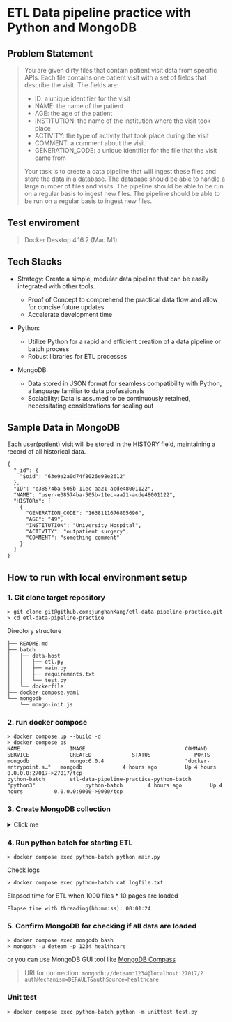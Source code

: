 # ETL Data pipeline practice with Python and MongoDB

## Problem Statement
> You are given dirty files that contain patient visit data from specific APIs. Each file contains one patient visit with a set of fields that describe the visit. The fields are:
> - ID: a unique identifier for the visit
> - NAME: the name of the patient
> - AGE: the age of the patient
> - INSTITUTION: the name of the institution where the visit took place
> - ACTIVITY: the type of activity that took place during the visit
> - COMMENT: a comment about the visit
> - GENERATION_CODE: a unique identifier for the file that the visit came from
>
> Your task is to create a data pipeline that will ingest these files and store the data in a database. The database should be able to handle a large number of files
> and visits. The pipeline should be able to be run on a regular basis to ingest new files. The pipeline should be able to be run on a regular basis to ingest new files.

## Test enviroment
> Docker Desktop 4.16.2 (Mac M1)

## Tech Stacks
- Strategy: Create a simple, modular data pipeline that can be easily integrated with other tools.
    * Proof of Concept to comprehend the practical data flow and allow for concise future updates
    * Accelerate development time

- Python:
    * Utilize Python for a rapid and efficient creation of a data pipeline or batch process
    * Robust libraries for ETL processes
- MongoDB:
	* Data stored in JSON format for seamless compatibility with Python, a language familiar to data professionals
	* Scalability: Data is assumed to be continuously retained, necessitating considerations for scaling out

## Sample Data in MongoDB
Each user(patient) visit will be stored in the HISTORY field, maintaining a record of all historical data.

```
{
  "_id": {
    "$oid": "63e9a2a0d74f8026e98e2612"
  },
  "ID": "e38574ba-505b-11ec-aa21-acde48001122",
  "NAME": "user-e38574ba-505b-11ec-aa21-acde48001122",
  "HISTORY": [
    {
      "GENERATION_CODE": "1638111676805696",
      "AGE": "49",
      "INSTITUTION": "University Hospital",
      "ACTIVITY": "outpatient surgery",
      "COMMENT": "something comment"
    }
  ]
}
```


## How to run with local environment setup
### 1. Git clone target repository
```
> git clone git@github.com:junghanKang/etl-data-pipeline-practice.git
> cd etl-data-pipeline-practice
```
Directory structure
```
├── README.md
├── batch
│   ├── data-host
│   │   ├── etl.py
│   │   ├── main.py
│   │   ├── requirements.txt
│   │   └── test.py
│   └── dockerfile
├── docker-compose.yaml
└── mongodb
    └── mongo-init.js
```
### 2. run docker compose
```
> docker compose up --build -d
> docker compose ps
NAME                IMAGE                                COMMAND                  SERVICE             CREATED             STATUS              PORTS
mongodb             mongo:6.0.4                          "docker-entrypoint.s…"   mongodb             4 hours ago         Up 4 hours          0.0.0.0:27017->27017/tcp
python-batch        etl-data-pipeline-practice-python-batch   "python3"                python-batch        4 hours ago         Up 4 hours          0.0.0.0:9000->9000/tcp
```

### 3. Create MongoDB collection
<details>
<summary>Click me</summary>

```
db.createCollection("users", {
   validator: {
      $jsonSchema: {
         bsonType: "object",
         required: ["ID", "NAME", "HISTORY"],
         properties: {
            ID: {
               bsonType: "string",
               description: "must be a string and is required"
            },
            NAME: {
               bsonType: "string",
               description: "must be a string and is required"
            },
            HISTORY: {
               bsonType: "array",
               description: "must be an array and is required",
               items: {
                  bsonType: "object",
                  required: ["GENERATION_CODE", "AGE", "INSTITUTION", "ACTIVITY", "COMMENT"],
                  properties: {
                     GENERATION_CODE: {
                        bsonType: "string",
                        description: "must be a string and is required"
                     },
                     AGE: {
                        bsonType: ["int", "double"],
                        description: "must be a number and is required"
                     },
                     INSTITUTION: {
                        bsonType: "string",
                        description: "must be a string and is required"
                     },
                     ACTIVITY: {
                        bsonType: "string",
                        description: "must be a string and is required"
                     },
                     COMMENT: {
                        bsonType: "string",
                        description: "must be a string and is required"
                     }
                  }
               }
            }
         }
      }
   }
})
```
</details>

### 4. Run python batch for starting ETL
```
> docker compose exec python-batch python main.py
```

Check logs
```
> docker compose exec python-batch cat logfile.txt
```

Elapsed time for ETL when 1000 files * 10 pages are loaded
```
Elapse time with threading(hh:mm:ss): 00:01:24
```

### 5. Confirm MongoDB for checking if all data are loaded
```
> docker compose exec mongodb bash
> mongosh -u deteam -p 1234 healthcare
```
or you can use MongoDB GUI tool like [MongoDB Compass](https://www.mongodb.com/products/compass)
> URI for connection: `mongodb://deteam:1234@localhost:27017/?authMechanism=DEFAULT&authSource=healthcare`

### Unit test
```
> docker compose exec python-batch python -m unittest test.py
```
